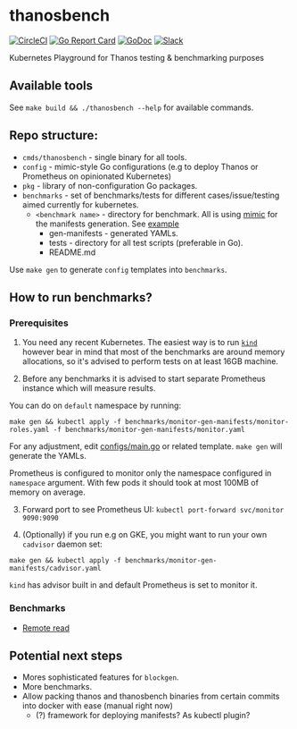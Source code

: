 # thanosbench

[![CircleCI](https://circleci.com/gh/thanos-io/thanosbench.svg?style=svg)](https://circleci.com/gh/thanos-io/thanosbench)
[![Go Report Card](https://goreportcard.com/badge/github.com/thanos-io/thanosbench)](https://goreportcard.com/report/github.com/thanos-io/thanosbench)
[![GoDoc](https://godoc.org/github.com/thanos-io/thanosbench?status.svg)](https://godoc.org/github.com/thanos-io/thanosbench)
[![Slack](https://img.shields.io/badge/join%20slack-%23thanos-brightgreen.svg)](https://slack.cncf.io/)

Kubernetes Playground for Thanos testing &amp; benchmarking purposes 

## Available tools

See `make build && ./thanosbench --help` for available commands.
 
## Repo structure:

* `cmds/thanosbench` - single binary for all tools.
* `config` - mimic-style Go configurations (e.g to deploy Thanos or Prometheus on opinionated Kubernetes)
* `pkg` - library of non-configuration Go packages. 
* `benchmarks` - set of benchmarks/tests for different cases/issue/testing aimed currently for kubernetes.
  * `<benchmark name>` - directory for benchmark. All is using [mimic](https://github.com/bwplotka/mimic) for the manifests generation. See [example](/benchmarks/remote-read)
    * gen-manifests - generated YAMLs. 
    * tests - directory for all test scripts (preferable in Go).
    * README.md
    
Use `make gen` to generate `config` templates into `benchmarks`.
    
## How to run benchmarks?

### Prerequisites

1. You need any recent Kubernetes. The easiest way is to run [`kind`](https://github.com/kubernetes-sigs/kind) however
bear in mind that most of the benchmarks are around memory allocations, so it's advised to perform tests on at least 16GB machine.

2. Before any benchmarks it is advised to start separate Prometheus instance which will measure results.

You can do on `default` namespace by running:

`make gen && kubectl apply -f benchmarks/monitor-gen-manifests/monitor-roles.yaml -f benchmarks/monitor-gen-manifests/monitor.yaml`    
    
 For any adjustment, edit [configs/main.go](https://github.com/thanos-io/thanosbench/blob/db8874ab23f480f33cdb4ac4eeec57562f566dd8/configs/main.go#L25) or related template. 
 `make gen` will generate the YAMLs.
 
Prometheus is configured to monitor only the namespace configured in `namespace` argument. With few pods it should took at most 100MB of memory on average. 
 
3. Forward port to see Prometheus UI: `kubectl port-forward svc/monitor 9090:9090`
 
4. (Optionally) if you run e.g on GKE, you might want to run your own `cadvisor` daemon set: 

`make gen && kubectl apply -f benchmarks/monitor-gen-manifests/cadvisor.yaml`  

`kind` has advisor built in and default Prometheus is set to monitor it.

### Benchmarks

* [Remote read](benchmarks/remote-read/README.md)
    
## Potential next steps

* Mores sophisticated features for `blockgen`.
* More benchmarks.
* Allow packing thanos and thanosbench binaries from certain commits into docker with ease (manual right now)
   * (?) framework for deploying manifests? As kubectl plugin?